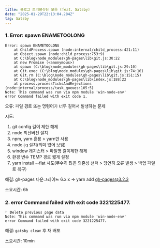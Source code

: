 ```yaml
---
title: 블로그 트러블슈팅 모음 (feat. Gatsby)
date: "2025-01-29T22:13:04.284Z"
tag: Gatsby
---
```


### 1. Error: spawn ENAMETOOLONG
```
Error: spawn ENAMETOOLONG
    at ChildProcess.spawn (node:internal/child_process:421:11)
    at Object.spawn (node:child_process:753:9)
    at C:\blog\node_modules\gh-pages\lib\git.js:30:22
    at new Promise (<anonymous>)
    at spawn (C:\blog\node_modules\gh-pages\lib\git.js:29:10)
    at Git.exec (C:\blog\node_modules\gh-pages\lib\git.js:74:10)
    at Git.rm (C:\blog\node_modules\gh-pages\lib\git.js:151:15)
    at C:\blog\node_modules\gh-pages\lib\index.js:188:22
    at process.processTicksAndRejections (node:internal/process/task_queues:105:5)
Note: This command was run via npm module 'win-node-env'
error Command failed with exit code 1.
```
오류: 파일 경로 또는 명령어가 너무 길어서 발생하는 문제

시도:
1. git config 길이 제한 해제
2. node 최신버전 설치
3. npm, yarn 혼용 > yarn만 사용
4. node-jq 설치(의미 없어 보임)
5. window 레지스터 > 파일명 길이제한 해제
6. 환경 변수 TEMP 경로 짧게 설정
7. yarn install --flat 시도(무수히 많은 의존성 선택 > 당연히 오류 발생 > 백업 파일로 복구)

해결: gh-pages 다운그레이드 6.x.x -> yarn add gh-pages@3.2.3

소요시간: 6h

### 2. error Command failed with exit code 3221225477.
```
⠋ Delete previous page data                                                                                                                             
Note: This command was run via npm module 'win-node-env'
error Command failed with exit code 3221225477.
```

해결: `gatsby clean` 후 재 배포

소요시간: 10min